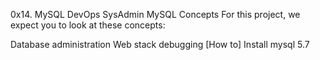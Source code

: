 0x14. MySQL
DevOps
SysAdmin
MySQL
Concepts
For this project, we expect you to look at these concepts:

Database administration
Web stack debugging
[How to] Install mysql 5.7

